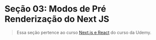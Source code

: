 # Seção 03: Modos de Pré Renderização do Next JS

>Essa seção pertence ao curso [Next.js e React](https://www.udemy.com/course/nextjs-e-react/) do curso da Udemy.
